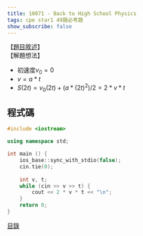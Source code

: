 ```yaml
---
title: 10071 - Back to High School Physics
tags: cpe star1 49題必考題
show_subscribe: false
---
```


<!--more-->

【[題目敘述]】  
【解題想法】     

- 初速度$v_0 = 0$
- $v = a * t$
- $S(2t) = v_0(2t) + (a * (2t)^2) / 2 = 2 * v * t$

程式碼
------
```c++
#include <iostream>

using namespace std;

int main () {
    ios_base::sync_with_stdio(false);
    cin.tie(0);
    
    int v, t;
    while (cin >> v >> t) {
        cout << 2 * v * t << "\n";
    }
    return 0;
}
```

[目錄](/2022/08/02/front-page.html)

[題目敘述]:https://vjudge.net/problem/UVA-10071